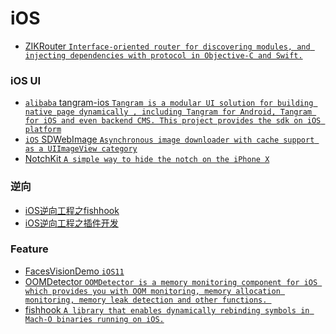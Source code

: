 # iOS
 - [ZIKRouter `Interface-oriented router for discovering modules, and injecting dependencies with protocol in Objective-C and Swift.`](https://github.com/Zuikyo/ZIKRouter)

### iOS UI
 - [`alibaba` tangram-ios `Tangram is a modular UI solution for building native page dynamically , including Tangram for Android, Tangram for iOS and even backend CMS. This project provides the sdk on iOS platform`](https://github.com/alibaba/tangram-ios)
 - [`iOS` SDWebImage `Asynchronous image downloader with cache support as a UIImageView category`](https://github.com/rs/SDWebImage)
 - [NotchKit `A simple way to hide the notch on the iPhone X`](https://github.com/HarshilShah/NotchKit)

### 逆向
 - [iOS逆向工程之fishhook](http://www.imlifengfeng.com/blog/?p=692)
 - [iOS逆向工程之插件开发](http://www.imlifengfeng.com/blog/?p=677)
 
### Feature
 - [FacesVisionDemo `iOS11`](https://github.com/cocoa-ai/FacesVisionDemo)
 - [OOMDetector `OOMDetector is a memory monitoring component for iOS which provides you with OOM monitoring, memory allocation monitoring, memory leak detection and other functions.
`](https://github.com/Tencent/OOMDetector)
 - [fishhook `A library that enables dynamically rebinding symbols in Mach-O binaries running on iOS.`](https://github.com/facebook/fishhook)
